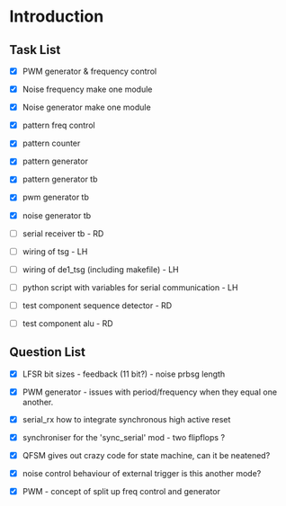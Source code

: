 # Introduction


## Task List 

- [x] PWM generator & frequency control
- [x] Noise frequency make one module
- [x] Noise generator make one module
- [x] pattern freq control
- [x] pattern counter
- [x] pattern generator
- [x] pattern generator tb
- [x] pwm generator tb
- [x] noise generator tb
- [ ] serial receiver tb - RD
- [ ] wiring of tsg - LH
- [ ] wiring of de1_tsg (including makefile) - LH
- [ ] python script with variables for serial communication - LH
- [ ] test component sequence detector - RD
- [ ] test component alu - RD





## Question List 


- [x] LFSR bit sizes - feedback (11 bit?) - noise prbsg length
- [x] PWM generator - issues with period/frequency when they equal one another.
- [x] serial_rx how to integrate synchronous high active reset
- [x] synchroniser for the 'sync_serial' mod - two flipflops ?
- [x] QFSM gives out crazy code for state machine, can it be neatened?
- [x] noise control behaviour of external trigger is this another mode?
- [x] PWM - concept of split up freq control and generator



